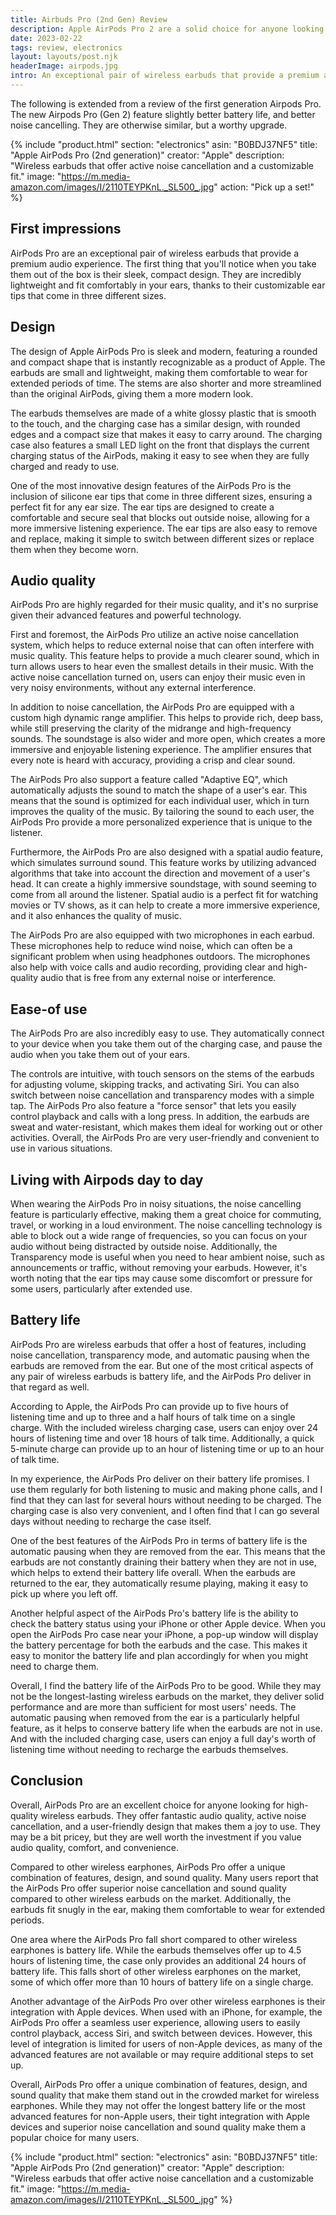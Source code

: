 ```yaml
---
title: Airbuds Pro (2nd Gen) Review
description: Apple AirPods Pro 2 are a solid choice for anyone looking for high-quality wireless earbuds with noise-cancelling and spatial audio features.
date: 2023-02-22
tags: review, electronics
layout: layouts/post.njk
headerImage: airpods.jpg
intro: An exceptional pair of wireless earbuds that provide a premium audio experience.
---
```


The following is extended from a review of the first generation Airpods Pro. The new Airpods Pro (Gen 2) feature slightly better battery life, and better noise cancelling. They are otherwise similar, but a worthy upgrade.

{%
	include "product.html"
    section: "electronics"
    asin: "B0BDJ37NF5"
    title: "Apple AirPods Pro (2nd generation)"
    creator: "Apple"
    description: "Wireless earbuds that offer active noise cancellation and a customizable fit."
    image: "https://m.media-amazon.com/images/I/2110TEYPKnL._SL500_.jpg"
    action: "Pick up a set!"
%}


## First impressions

AirPods Pro are an exceptional pair of wireless earbuds that provide a premium audio experience. The first thing that you'll notice when you take them out of the box is their sleek, compact design. They are incredibly lightweight and fit comfortably in your ears, thanks to their customizable ear tips that come in three different sizes.

## Design

The design of Apple AirPods Pro is sleek and modern, featuring a rounded and compact shape that is instantly recognizable as a product of Apple. The earbuds are small and lightweight, making them comfortable to wear for extended periods of time. The stems are also shorter and more streamlined than the original AirPods, giving them a more modern look.

The earbuds themselves are made of a white glossy plastic that is smooth to the touch, and the charging case has a similar design, with rounded edges and a compact size that makes it easy to carry around. The charging case also features a small LED light on the front that displays the current charging status of the AirPods, making it easy to see when they are fully charged and ready to use.

One of the most innovative design features of the AirPods Pro is the inclusion of silicone ear tips that come in three different sizes, ensuring a perfect fit for any ear size. The ear tips are designed to create a comfortable and secure seal that blocks out outside noise, allowing for a more immersive listening experience. The ear tips are also easy to remove and replace, making it simple to switch between different sizes or replace them when they become worn.

## Audio quality

AirPods Pro are highly regarded for their music quality, and it's no surprise given their advanced features and powerful technology.

First and foremost, the AirPods Pro utilize an active noise cancellation system, which helps to reduce external noise that can often interfere with music quality. This feature helps to provide a much clearer sound, which in turn allows users to hear even the smallest details in their music. With the active noise cancellation turned on, users can enjoy their music even in very noisy environments, without any external interference.

In addition to noise cancellation, the AirPods Pro are equipped with a custom high dynamic range amplifier. This helps to provide rich, deep bass, while still preserving the clarity of the midrange and high-frequency sounds. The soundstage is also wider and more open, which creates a more immersive and enjoyable listening experience. The amplifier ensures that every note is heard with accuracy, providing a crisp and clear sound.

The AirPods Pro also support a feature called "Adaptive EQ", which automatically adjusts the sound to match the shape of a user's ear. This means that the sound is optimized for each individual user, which in turn improves the quality of the music. By tailoring the sound to each user, the AirPods Pro provide a more personalized experience that is unique to the listener.

Furthermore, the AirPods Pro are also designed with a spatial audio feature, which simulates surround sound. This feature works by utilizing advanced algorithms that take into account the direction and movement of a user's head. It can create a highly immersive soundstage, with sound seeming to come from all around the listener. Spatial audio is a perfect fit for watching movies or TV shows, as it can help to create a more immersive experience, and it also enhances the quality of music.

The AirPods Pro are also equipped with two microphones in each earbud. These microphones help to reduce wind noise, which can often be a significant problem when using headphones outdoors. The microphones also help with voice calls and audio recording, providing clear and high-quality audio that is free from any external noise or interference.

## Ease-of use

The AirPods Pro are also incredibly easy to use. They automatically connect to your device when you take them out of the charging case, and pause the audio when you take them out of your ears.

The controls are intuitive, with touch sensors on the stems of the earbuds for adjusting volume, skipping tracks, and activating Siri. You can also switch between noise cancellation and transparency modes with a simple tap. The AirPods Pro also feature a "force sensor" that lets you easily control playback and calls with a long press. In addition, the earbuds are sweat and water-resistant, which makes them ideal for working out or other activities. Overall, the AirPods Pro are very user-friendly and convenient to use in various situations.

## Living with Airpods day to day

When wearing the AirPods Pro in noisy situations, the noise cancelling feature is particularly effective, making them a great choice for commuting, travel, or working in a loud environment. The noise cancelling technology is able to block out a wide range of frequencies, so you can focus on your audio without being distracted by outside noise. Additionally, the Transparency mode is useful when you need to hear ambient noise, such as announcements or traffic, without removing your earbuds. However, it's worth noting that the ear tips may cause some discomfort or pressure for some users, particularly after extended use.

## Battery life

AirPods Pro are wireless earbuds that offer a host of features, including noise cancellation, transparency mode, and automatic pausing when the earbuds are removed from the ear. But one of the most critical aspects of any pair of wireless earbuds is battery life, and the AirPods Pro deliver in that regard as well.

According to Apple, the AirPods Pro can provide up to five hours of listening time and up to three and a half hours of talk time on a single charge. With the included wireless charging case, users can enjoy over 24 hours of listening time and over 18 hours of talk time. Additionally, a quick 5-minute charge can provide up to an hour of listening time or up to an hour of talk time.

In my experience, the AirPods Pro deliver on their battery life promises. I use them regularly for both listening to music and making phone calls, and I find that they can last for several hours without needing to be charged. The charging case is also very convenient, and I often find that I can go several days without needing to recharge the case itself.

One of the best features of the AirPods Pro in terms of battery life is the automatic pausing when they are removed from the ear. This means that the earbuds are not constantly draining their battery when they are not in use, which helps to extend their battery life overall. When the earbuds are returned to the ear, they automatically resume playing, making it easy to pick up where you left off.

Another helpful aspect of the AirPods Pro's battery life is the ability to check the battery status using your iPhone or other Apple device. When you open the AirPods Pro case near your iPhone, a pop-up window will display the battery percentage for both the earbuds and the case. This makes it easy to monitor the battery life and plan accordingly for when you might need to charge them.

Overall, I find the battery life of the AirPods Pro to be good. While they may not be the longest-lasting wireless earbuds on the market, they deliver solid performance and are more than sufficient for most users' needs. The automatic pausing when removed from the ear is a particularly helpful feature, as it helps to conserve battery life when the earbuds are not in use. And with the included charging case, users can enjoy a full day's worth of listening time without needing to recharge the earbuds themselves.

## Conclusion

Overall, AirPods Pro are an excellent choice for anyone looking for high-quality wireless earbuds. They offer fantastic audio quality, active noise cancellation, and a user-friendly design that makes them a joy to use. They may be a bit pricey, but they are well worth the investment if you value audio quality, comfort, and convenience.

Compared to other wireless earphones, AirPods Pro offer a unique combination of features, design, and sound quality. Many users report that the AirPods Pro offer superior noise cancellation and sound quality compared to other wireless earbuds on the market. Additionally, the earbuds fit snugly in the ear, making them comfortable to wear for extended periods.

One area where the AirPods Pro fall short compared to other wireless earphones is battery life. While the earbuds themselves offer up to 4.5 hours of listening time, the case only provides an additional 24 hours of battery life. This falls short of other wireless earphones on the market, some of which offer more than 10 hours of battery life on a single charge.

Another advantage of the AirPods Pro over other wireless earphones is their integration with Apple devices. When used with an iPhone, for example, the AirPods Pro offer a seamless user experience, allowing users to easily control playback, access Siri, and switch between devices. However, this level of integration is limited for users of non-Apple devices, as many of the advanced features are not available or may require additional steps to set up.

Overall, AirPods Pro offer a unique combination of features, design, and sound quality that make them stand out in the crowded market for wireless earphones. While they may not offer the longest battery life or the most advanced features for non-Apple users, their tight integration with Apple devices and superior noise cancellation and sound quality make them a popular choice for many users.

{%
	include "product.html"
    section: "electronics"
    asin: "B0BDJ37NF5"
    title: "Apple AirPods Pro (2nd generation)"
    creator: "Apple"
    description: "Wireless earbuds that offer active noise cancellation and a customizable fit."
    image: "https://m.media-amazon.com/images/I/2110TEYPKnL._SL500_.jpg"
%}
